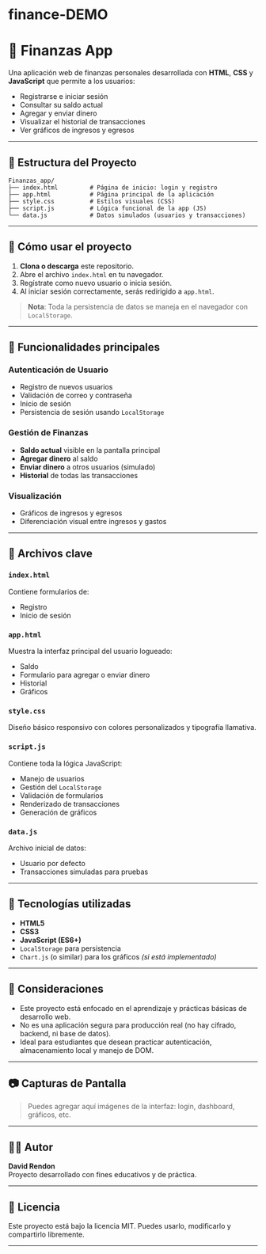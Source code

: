 # finance-DEMO
# 💸 Finanzas App

Una aplicación web de finanzas personales desarrollada con **HTML**, **CSS** y **JavaScript** que permite a los usuarios:

- Registrarse e iniciar sesión
- Consultar su saldo actual
- Agregar y enviar dinero
- Visualizar el historial de transacciones
- Ver gráficos de ingresos y egresos

---

## 📁 Estructura del Proyecto

```
Finanzas_app/
├── index.html         # Página de inicio: login y registro
├── app.html           # Página principal de la aplicación
├── style.css          # Estilos visuales (CSS)
├── script.js          # Lógica funcional de la app (JS)
└── data.js            # Datos simulados (usuarios y transacciones)
```

---

## 🚀 Cómo usar el proyecto

1. **Clona o descarga** este repositorio.
2. Abre el archivo `index.html` en tu navegador.
3. Regístrate como nuevo usuario o inicia sesión.
4. Al iniciar sesión correctamente, serás redirigido a `app.html`.

> **Nota**: Toda la persistencia de datos se maneja en el navegador con `LocalStorage`.

---

## 🔐 Funcionalidades principales

### Autenticación de Usuario
- Registro de nuevos usuarios
- Validación de correo y contraseña
- Inicio de sesión
- Persistencia de sesión usando `LocalStorage`

### Gestión de Finanzas
- **Saldo actual** visible en la pantalla principal
- **Agregar dinero** al saldo
- **Enviar dinero** a otros usuarios (simulado)
- **Historial** de todas las transacciones

### Visualización
- Gráficos de ingresos y egresos
- Diferenciación visual entre ingresos y gastos

---

## 📂 Archivos clave

### `index.html`
Contiene formularios de:
- Registro
- Inicio de sesión

### `app.html`
Muestra la interfaz principal del usuario logueado:
- Saldo
- Formulario para agregar o enviar dinero
- Historial
- Gráficos

### `style.css`
Diseño básico responsivo con colores personalizados y tipografía llamativa.

### `script.js`
Contiene toda la lógica JavaScript:
- Manejo de usuarios
- Gestión del `LocalStorage`
- Validación de formularios
- Renderizado de transacciones
- Generación de gráficos

### `data.js`
Archivo inicial de datos:
- Usuario por defecto
- Transacciones simuladas para pruebas

---

## 🧠 Tecnologías utilizadas

- **HTML5**
- **CSS3**
- **JavaScript (ES6+)**
- `LocalStorage` para persistencia
- `Chart.js` (o similar) para los gráficos *(si está implementado)*

---

## 📌 Consideraciones

- Este proyecto está enfocado en el aprendizaje y prácticas básicas de desarrollo web.
- No es una aplicación segura para producción real (no hay cifrado, backend, ni base de datos).
- Ideal para estudiantes que desean practicar autenticación, almacenamiento local y manejo de DOM.

---

## 📷 Capturas de Pantalla

> Puedes agregar aquí imágenes de la interfaz: login, dashboard, gráficos, etc.

---

## 🧑‍💻 Autor

**David Rendon**  
Proyecto desarrollado con fines educativos y de práctica.

---

## 📄 Licencia

Este proyecto está bajo la licencia MIT. Puedes usarlo, modificarlo y compartirlo libremente.

---
